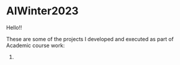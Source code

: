 # AIWinter2023

Hello!!

These are some of the projects I developed and executed as part of Academic course work:

1. 
